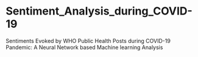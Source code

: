 # Sentiment_Analysis_during_COVID-19
Sentiments Evoked by WHO Public Health Posts during COVID-19 Pandemic: A Neural Network based Machine learning Analysis
